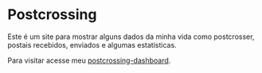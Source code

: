 # Postcrossing

Este é um site para mostrar alguns dados da minha vida como postcrosser, postais recebidos, enviados e algumas estatísticas.

Para visitar acesse meu [postcrossing-dashboard](https://postcrossing-dashboard.herokuapp.com/).

